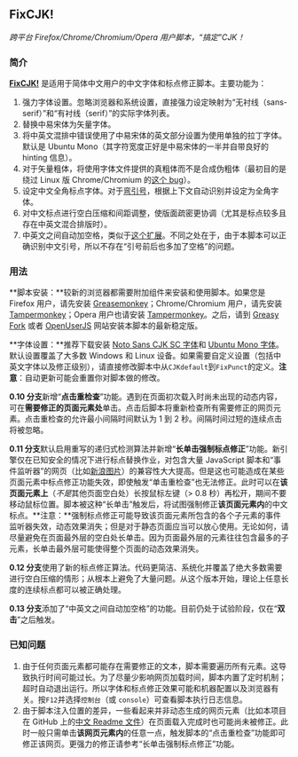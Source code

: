 ## FixCJK!
*跨平台 Firefox/Chrome/Chromium/Opera 用户脚本，“搞定”CJK！*

### 简介
**[FixCJK!](https://github.com/stecue/fixcjk/)** 是适用于简体中文用户的中文字体和标点修正脚本。主要功能为：

1. 强力字体设置。忽略浏览器和系统设置，直接强力设定映射为“无衬线（sans-serif）”和“有衬线（serif）”的实际字体列表。
2. 替换中易宋体为矢量字体。
3. 将中英文混排中错误使用了中易宋体的英文部分设置为使用单独的拉丁字体。默认是 Ubuntu Mono（其字符宽度正好是中易宋体的一半并自带良好的 hinting 信息）。
4. 对于矢量粗体，将使用字体文件提供的真粗体而不是合成伪粗体（最初目的是绕过 Linux 版 Chrome/Chromium 的[这个 bug](https://bugs.chromium.org/p/chromium/issues/detail?id=448478)）。
5. 设定中文全角标点字体。对于[弯引号](https://www.zhihu.com/question/19616011)，根据上下文自动识别并设定为全角字体。
6. 对中文标点进行空白压缩和间距调整，使版面疏密更协调（尤其是标点较多且存在中英文混合排版时）。
7. 中英文之间自动加空格，类似于[这个扩展](https://chrome.google.com/webstore/detail/%E7%82%BA%E4%BB%80%E9%BA%BC%E4%BD%A0%E5%80%91%E5%B0%B1%E6%98%AF%E4%B8%8D%E8%83%BD%E5%8A%A0%E5%80%8B%E7%A9%BA%E6%A0%BC%E5%91%A2%EF%BC%9F/paphcfdffjnbcgkokihcdjliihicmbpd/reviews?hl=zh-CN)。不同之处在于，由于本脚本可以正确识别中文引号，所以不存在“引号前后也多加了空格”的问题。

### 用法
**脚本安装：**较新的浏览器都需要附加组件来安装和使用脚本。如果您是 Firefox 用户，请先安装 [Greasemonkey](https://addons.mozilla.org/en-US/firefox/addon/greasemonkey/)；Chrome/Chromium 用户，请先安装 [Tampermonkey](https://chrome.google.com/webstore/detail/tampermonkey/dhdgffkkebhmkfjojejmpbldmpobfkfo)；Opera 用户也请安装 [Tampermonkey](https://addons.opera.com/en/extensions/details/tampermonkey-beta/)。之后，请到 [Greasy Fork](https://greasyfork.org/zh-CN/scripts/19812-fixcjk) 或者 [OpenUserJS](https://openuserjs.org/scripts/stecuegmail.com/FixCJK!) 网站安装本脚本的最新稳定版。

**字体设置：**推荐下载安装 [Noto Sans CJK SC 字体](https://www.google.com/get/noto/help/cjk/)和 [Ubuntu Mono 字体](https://www.google.com/fonts/specimen/Ubuntu+Mono)。默认设置覆盖了大多数 Windows 和 Linux 设备。如果需要自定义设置（包括中英文字体以及修正级别），请直接修改脚本中从`CJKdefault`到`FixPunct`的定义。**注意**：自动更新可能会重置你对脚本做的修改。

**0.10 分支**新增“**点击重检查**”功能。遇到在页面初次载入时尚未出现的动态内容，可在**需要修正的页面元素处**单击。点击后脚本将重新检查所有需要修正的网页元素。点击重检查的允许最小间隔时间默认为 1 到 2 秒。间隔时间过短的连续点击将被忽略。

**0.11 分支**默认启用重写的递归式检测算法并新增“**长单击强制标点修正**”功能。新引擎仅在已知安全的情况下进行标点替换作业，对包含大量 JavaScript 脚本和“事件监听器”的网页（比如[新浪图片](http://photo.sina.com.cn/#dir)）的兼容性大大提高。但是这也可能造成在某些页面元素中标点修正功能失效，即使触发“单击重检查”也无法修正。此时可以在**该页面元素上**（*不是*其他页面空白处）长按鼠标左键（> 0.8 秒）再松开，期间不要移动鼠标位置。脚本被这种“长单击”触发后，将试图强制修正**该页面元素内**的中文标点。**注意：**强制标点修正可能导致该页面元素所包含的各个子元素的事件监听器失效，动态效果消失；但是对于静态页面应当可以放心使用。无论如何，请尽量避免在页面最外层的空白处长单击。因为页面最外层的元素往往包含最多的子元素，长单击最外层可能使得整个页面的动态效果消失。

**0.12 分支**使用了新的标点修正算法。代码更简洁、系统化并覆盖了绝大多数需要进行空白压缩的情形；从根本上避免了大量问题。从这个版本开始，理论上任意长度的连续标点都可以被正确处理。

**0.13 分支**添加了“中英文之间自动加空格”的功能。目前仍处于试验阶段，仅在“**双击**”之后触发。

### 已知问题

1. 由于任何页面元素都可能存在需要修正的文本，脚本需要遍历所有元素。这导致执行时间可能过长。为了尽量少影响网页加载时间，脚本内置了定时机制；超时自动退出运行。所以字体和标点修正效果可能和机器配置以及浏览器有关。按`F12`并选择`控制台`（或 `console`）可查看脚本执行日志信息。
2. 由于脚本注入位置的差异，一些看起来并非动态生成的网页元素（比如本项目在 GitHub 上的[中文 Readme 文件](https://github.com/stecue/fixcjk/blob/master/README.md)）在页面载入完成时也可能尚未被修正。此时一般只需单击**该网页元素内**的任意一点，触发脚本的“点击重检查”功能即可修正该网页。更强力的修正请参考“长单击强制标点修正”功能。
